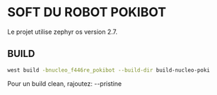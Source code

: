 # SOFT DU ROBOT POKIBOT

Le projet utilise zephyr os version 2.7.

## BUILD
```bash
west build -bnucleo_f446re_pokibot --build-dir build-nucleo-poki
```

Pour un build clean, rajoutez: --pristine